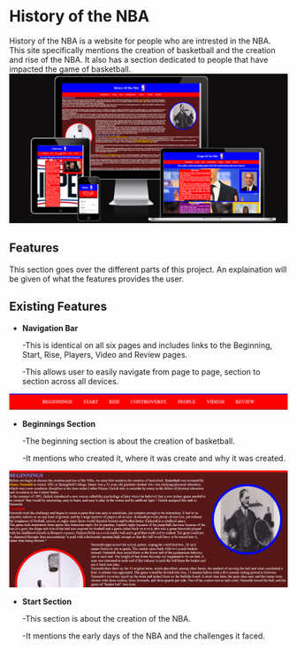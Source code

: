 # History of the NBA

History of the NBA is a website for people who are intrested in the NBA. This site specifically mentions the creation of basketball and the creation and rise of the NBA. It also has a section dedicated to people that have impacted the game of basketball.
![History Of NBA mockup](assets/images/HONBA.png)

## Features
This section goes over the different parts of this project. An explaination will be given of what the features provides the user.

## Existing Features
- __Navigation Bar__

  -This is identical on all six pages and includes links to the Beginning, Start, Rise, Players, Video and Review pages.

  -This allows user to easily navigate from page to page, section to section across all devices.

![Nav Bar](assets/images/navbar.png)

- __Beginnings Section__

  -The beginning section is about the creation of basketball.

  -It mentions who created it, where it was create and why it was created.
  
![Beginnings](assets/images/beginnings.png)

- __Start Section__
  
  -This section is about the creation of the NBA.

  -It mentions the early days of the NBA and the challenges it faced.
  